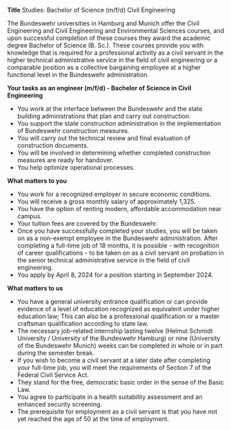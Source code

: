 **Title**
Studies: Bachelor of Science (m/f/d) Civil Engineering

The Bundeswehr universities in Hamburg and Munich offer the Civil Engineering and Civil Engineering and Environmental Sciences courses, and upon successful completion of these courses they award the academic degree Bachelor of Science (B. Sc.). These courses provide you with knowledge that is required for a professional activity as a civil servant in the higher technical administrative service in the field of civil engineering or a comparable position as a collective bargaining employee at a higher functional level in the Bundeswehr administration.

**Your tasks as an engineer (m/f/d) - Bachelor of Science in Civil Engineering**

-	You work at the interface between the Bundeswehr and the state building administrations that plan and carry out construction.
-	You support the state construction administration in the implementation of Bundeswehr construction measures.
-	You will carry out the technical review and final evaluation of construction documents.
-	You will be involved in determining whether completed construction measures are ready for handover.
-	You help optimize operational processes.

**What matters to you**

-	You work for a recognized employer in secure economic conditions.
-	You will receive a gross monthly salary of approximately 1,325.
-	You have the option of renting modern, affordable accommodation near campus.
-	Your tuition fees are covered by the Bundeswehr.
-	Once you have successfully completed your studies, you will be taken on as a non-exempt employee in the Bundeswehr administration. After completing a full-time job of 18 months, it is possible - with recognition of career qualifications - to be taken on as a civil servant on probation in the senior technical administrative service in the field of civil engineering.
-	You apply by April 8, 2024 for a position starting in September 2024.

**What matters to us**

-	You have a general university entrance qualification or can provide evidence of a level of education recognized as equivalent under higher education law; This can also be a professional qualification or a master craftsman qualification according to state law.
-	The necessary job-related internship lasting twelve (Helmut Schmidt University / University of the Bundeswehr Hamburg) or nine (University of the Bundeswehr Munich) weeks can be completed in whole or in part during the semester break.
-	If you wish to become a civil servant at a later date after completing your full-time job, you will meet the requirements of Section 7 of the Federal Civil Service Act.
-	They stand for the free, democratic basic order in the sense of the Basic Law.
-	You agree to participate in a health suitability assessment and an enhanced security screening.
-	The prerequisite for employment as a civil servant is that you have not yet reached the age of 50 at the time of employment.
